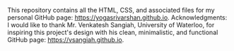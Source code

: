 This repository contains all the HTML, CSS, and associated files for my personal GitHub page: https://yogasrivarshan.github.io. Acknowledgments: I would like to thank Mr. Venkatesh Sangiah, University of Waterloo, for inspiring this project's design with his clean, minimalistic, and functional GitHub page: https://vsangiah.github.io.
